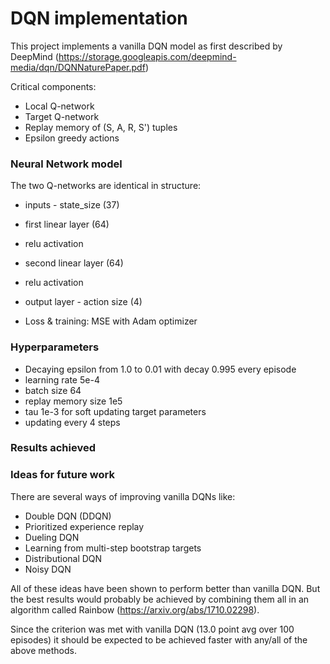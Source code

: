# DQN implementation

This project implements a vanilla DQN model as first described by DeepMind (https://storage.googleapis.com/deepmind-media/dqn/DQNNaturePaper.pdf)

Critical components:
 * Local Q-network
 * Target Q-network
 * Replay memory of (S, A, R, S') tuples
 * Epsilon greedy actions

### Neural Network model

The two Q-networks are identical in structure:
 * inputs - state_size (37)
 * first linear layer (64)
 * relu activation
 * second linear layer (64)
 * relu activation
 * output layer - action size (4)

 * Loss & training: MSE with Adam optimizer

### Hyperparameters
 * Decaying epsilon from 1.0 to 0.01 with decay 0.995 every episode
 * learning rate 5e-4
 * batch size 64
 * replay memory size 1e5
 * tau 1e-3 for soft updating target parameters
 * updating every 4 steps

### Results achieved

[image1]: ./average_score_per_episode.png "Average score per episode"

### Ideas for future work

There are several ways of improving vanilla DQNs like:
 * Double DQN (DDQN)
 * Prioritized experience replay
 * Dueling DQN
 * Learning from multi-step bootstrap targets
 * Distributional DQN
 * Noisy DQN

All of these ideas have been shown to perform better than vanilla DQN. But the best results would probably be achieved by combining them all in an algorithm called Rainbow (https://arxiv.org/abs/1710.02298).

Since the criterion was met with vanilla DQN (13.0 point avg over 100 episodes) it should be expected to be achieved faster with any/all of the above methods.